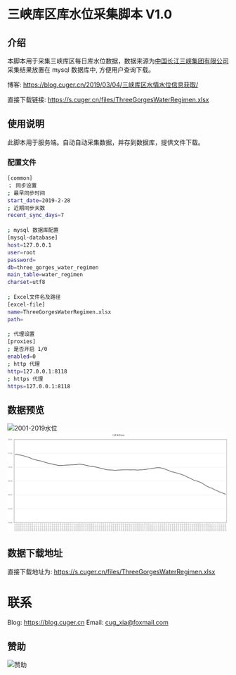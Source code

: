 # 三峡库区库水位采集脚本 V1.0
## 介绍
本脚本用于采集三峡库区每日库水位数据，数据来源为[中国长江三峡集团有限公司](http://www.ctg.com.cn/sxjt/sqqk/index.html)
采集结果放置在 mysql 数据库中, 方便用户查询下载。

博客: https://blog.cuger.cn/2019/03/04/三峡库区水情水位信息获取/

直接下载链接: https://s.cuger.cn/files/ThreeGorgesWaterRegimen.xlsx

## 使用说明
此脚本用于服务端。自动自动采集数据，并存到数据库，提供文件下载。

### 配置文件

```bash
[common]
； 同步设置
; 最早同步时间
start_date=2019-2-28
; 近期同步天数
recent_sync_days=7

; mysql 数据库配置
[mysql-database]
host=127.0.0.1
user=root
password=
db=three_gorges_water_regimen
main_table=water_regimen
charset=utf8

; Excel文件名及路径
[excel-file]
name=ThreeGorgesWaterRegimen.xlsx
path=

; 代理设置
[proxies]
; 是否开启 1/0
enabled=0
; http 代理
http=127.0.0.1:8118
; https 代理
https=127.0.0.1:8118
```

## 数据预览

![2001-2019水位](https://blog.cuger.cn/images/%E4%B8%89%E5%B3%A1%E5%BA%93%E5%8C%BA%E6%B0%B4%E4%BD%8D2001-2019.png)
![2019年上游水位](https://raw.githubusercontent.com/CUGxia/ThreeGorgesWaterRegimenCollecter/master/res/三峡库区水位2019.png)

## 数据下载地址
直接下载地址为: https://s.cuger.cn/files/ThreeGorgesWaterRegimen.xlsx

# 联系
Blog: https://blog.cuger.cn
Email: cug_xia@foxmail.com

## 赞助
![赞助](https://blog.cuger.cn/images/pay.jpg)
